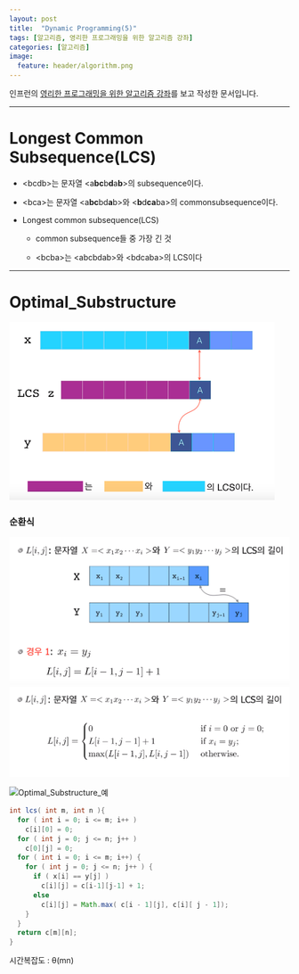 ```yaml
---
layout: post
title:  "Dynamic Programming(5)"
tags: [알고리즘, 영리한 프로그래밍을 위한 알고리즘 강좌]
categories: [알고리즘]
image:
  feature: header/algorithm.png
---
```


인프런의 [영리한 프로그래밍을 위한 알고리즘 강좌](https://www.inflearn.com/course/%EC%95%8C%EA%B3%A0%EB%A6%AC%EC%A6%98-%EA%B0%95%EC%A2%8C/)를 보고 작성한 문서입니다.

---

Longest Common Subsequence(LCS)  
================================

- \<bcdb>는 문자열 \<a**bc**b**d**a**b**>의 subsequence이다.  

- \<bca>는 문자열 \<a**bc**bd**a**b>와 \<**b**d**ca**ba>의 commonsubsequence이다.  

- Longest common subsequence(LCS)  

  - common subsequence들 중 가장 긴 것  

  - \<bcba>는 \<abcbdab>와 \<bdcaba>의 LCS이다  

---

Optimal_Substructure  
=====================  

![Optimal Substructure](/images/algorithm/Optimal_Substructure.png)  

### 순환식  

![Optimal_Substructure_순환식](/images/algorithm/Optimal_Substructure_순환식.png)  
![Optimal_Substructure_순환식2](/images/algorithm/Optimal_Substructure_순환식2.png)  

![Optimal_Substructure_예](/images/algorithm/Optimal_Substructure_예.png)  

```java
int lcs( int m, int n ){
  for ( int i = 0; i <= m; i++ )
    c[i][0] = 0;
  for ( int j = 0; j <= n; j++ )
    c[0][j] = 0;
  for ( int i = 0; i <= m; i++) {
    for ( int j = 0; j <= n; j++ ) {
      if ( x[i] == y[j] )
        c[i][j] = c[i-1][j-1] + 1;
      else
        c[i][j] = Math.max( c[i - 1][j], c[i][ j - 1]);
    }
  }
  return c[m][n];
}
```

시간복잡도 : θ(mn)  
